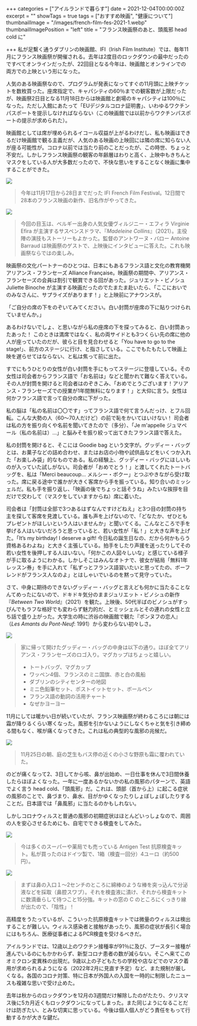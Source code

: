 +++
categories = ["アイルランドで暮らす"]
date = 2021-12-04T00:00:00Z
excerpt = ""
showTags = true
tags = ["おすすめ映画", "健康について"]
thumbnailImage = "/images/french-film-fes-2021-1.webp"
thumbnailImagePosition = "left"
title = "フランス映画祭のあと、頭風邪 head cold に"

+++
私が足繫く通うダブリンの映画館、IFI（Irish Film Institute）では、毎年11月にフランス映画祭が開催される。去年は2度目のロックダウンの最中だったのですべてオンラインだったが、22回目となる今年は、映画館とオンラインでの両方での上映という形になった。

<!--more-->  
人気のある映画祭なので、プログラムが発表になってすぐの11月頭に上映チケットを数枚買った。座席指定で、キャパシティの60％までの観客数が上限だったが、映画祭2日目となる11月18日からは映画館と劇場のキャパシティは100％になった。ただし入館にあたって「EUデジタルコロナ証明書」、いわゆるワクチンパスポートを提示しなければならない（この映画館では以前からワクチンパスポートの提示が求められた）。

映画館としては席が埋められるイコール収益が上がるわけだし、私も映画はできるだけ映画館で観る主義だが、人気のある映画の上映回には隣の席に知らない人が座る可能性が。コロナ以前では当たり前のことだったが、この時世、ちょっと不安だ。しかしフランス映画祭の観客の年齢層はわりと高く、上映中もきちんとマスクをしている人が大多数だったので、不快な思いをすることなく映画に集中することができた。

![](/images/french-film-fes-2021-1.webp)

> 今年は11月17日から28日までだった IFI French Film Festival。12日間で28本のフランス映画の新作、旧名作がやってきた。

![](/images/french-film-fes-2021-2.webp)

> 今回の目玉は、ベルギー出身の人気女優ヴィルジニー・エフィラ Virginie Efira が主演するサスペンスドラマ、『_Madeleine Collins_』（2021）。主役陣の演技もストーリーもよかった。監督のアントワーヌ・バロー Antoine Barraud は映画祭のゲストで、上映後にインタビューに答えた。これも映画祭ならではの楽しみ。

映画祭の文化パートナーのひとつは、日本にもあるフランス語と文化の教育機関アリアンス・フランセーズ Alliance Française。映画祭の期間中、アリアンス・フランセーズの会員は割引で観賞できる回があった。ジュリエット・ビノシュ Juliette Binoche が主演する映画だったのでたまたま赴いたら、「ここにおいでのみなさんに、サプライズがあります！」と上映前にアナウンスが。

「ご自分の席の下をのぞいてみてください。白い封筒が座席の下に貼りつけられていませんか。」

あるわけないでしょ、と思いながら私の座席の下を探ってみると、白い封筒あったあった！ このときは満席ではなく、私の両サイドとも3つくらい先の席に他の人が座っていたのだが、彼らと目を見合わせると「You have to go to the stage!」、前方のステージに行け、と指さしている。ここでもたもたして映画上映を遅らせてはならない、と私は焦って前に出た。

すでにもうひとりの女性が白い封筒を手にもってステージに登壇している。その女性は司会者からフランス語で「お名前は」などと聞かれて難なく答えている。その人が封筒を開けると司会者はのぞきこみ、「おめでとうございます！アリアンス・フランセーズでの授業が1年間無料になります！」と大仰に言う。女性は何かフランス語で言って自分の席に下がった。

私の脳は「私の名前は〇〇です」ってフランス語で何て言うんだっけ、とフル回転。こんな大勢の人（60～70人だけど）の前で恥をかいてはいけない！ 司会者は私の方を振り向くや名前を聞いてきたので（多分）、「Je m'appelle ジュマペール（私の名前は）...」と脳みそを振り絞って出てきたフランス語で答えた。

私の封筒を開けると、そこには Goodie bag という文字が。グッディー・バッグとは、お菓子などの詰め合わせ、またはお店の小物や試供品などをいくつか入れた「お楽しみ袋」的なものである。私の経験上、グッディー・バッグにほしいものが入っていた試しがない。司会者が「おめでとう！」と渡してくれたトートバッグを、私は「Merci beaucoup... メルシー・ボクー」とつぶやきながら受け取った。席に戻る途中で誰かが大きく客席から手を振っている。知り合いのミッシェルだ。私も手を振り返し、「映画の後でちょっと話そうね」みたいな挨拶を目だけで交わして（マスクをしていますからね）席に着いた。

司会者は「封筒は全部で3つあるはずなんですけどねえ」と3つ目の封筒の持ち主を探して客席を見渡している。誰も声を上げないので、「どなたか、ぜひともプレゼントがほしいという人はいませんか」と聞いてくる。こんなところで手を挙げる人はいないだろうと思っていると、若い女性が「私！」と大きな声を上げた。「It’s my birthday! I deserve a gift! 今日私の誕生日なの、だから何かもらう資格あるわよね」と大きく主張している。拍手をしたり声援を送ったりしてその若い女性を後押しする人はいない。「何かこの人図々しいな」と感じている様子が手に取るようにわかる。しかしそこはみんなオトナで、彼女が結局「無料1年レッスン券」を手に入れて「私ずっとフランス語習いたいと思ってたの、ボーフレンドがフランス人なのよ」とはしゃいでいるのを黙って見守っていた。

さて、中身に期待のできないグッディー・バッグと言えども何かに当たることなんてめったにないので、ドキドキ気分のままジュリエット・ビノシュの新作『_Between Two World_』（2021）を観た。上映後、50代半ばのビノシュがすっぴんでもラフな格好でも変わらず魅力的だ、とミッシェルとその連れの女性と立ち話で盛り上がった。大学生の時に渋谷の映画館で観た『ポンヌフの恋人』（_Les Amants du Pont-Neuf_: 1991）から変わらない初々しさ。

![](/images/french-film-fes-2021-3.webp)

> 家に帰って開けたグッディー・バッグの中身は以下の通り。ほぼ全てアリアンス・フランセーズのロゴ入り。マグカップはちょっと嬉しい。
>
> * トートバッグ、マグカップ
> * ワッペン4個、フランスのミニ国旗、赤と白の風船
> * ダブリンのシティセンターの地図
> * ミニ色鉛筆セット、ポストイットセット、ボールペン
> * フランス語の動詞の活用チャート
> * なぜかヨーヨー

11月にしては暖かい日が続いていたが、フランス映画祭が終わるころには朝には霜が降りるくらい寒くなった。風邪を引かないようにしなくちゃと気を引き締める間もなく、喉が痛くなってきた。これは私の典型的な風邪の兆候だ。

![](/images/first-frost-2021.webp)

> 11月25日の朝、庭の芝生もバス停の近くの小さな野原も霜に覆われていた。

のどが痛くなって2、3日してから咳、鼻が出始め、一日仕事を休んで3日間休養したらほぼよくなった。一年に一度あるかないかの私の風邪のパターンで、英語でよく言う head cold、「頭風邪」だ。これは、頭部（首から上）に起こる症状の風邪のことで、鼻づまり、鼻水、目がかゆくなったりしょぼしょぼしたりすることだ。日本語では「鼻風邪」に当たるのかもしれない。

しかしコロナウィルスと普通の風邪の初期症状はほとんどいっしょなので、周囲の人を安心させるためにも、自宅でできる検査をしてみた。

![](/images/antigen-test-1.webp)

> 今は多くのスーパーや薬局でも売っている Antigen Test 抗原検査キット。私が買ったのはドイツ製で、1箱（検査一回分）4ユーロ（約500円）。

![](/images/antigen-test-2.webp)

> まずは鼻の入口１～2センチのところに綿棒のような棒を突っ込んで分泌液などを採取（鼻腔スワブ）。それを検査液に漬け、それから検査キットに数滴垂らして待つこと15分強。キットの窓の C のところにくっきり線が出たので、「陰性」！

高精度をうたっているが、こういった抗原検査キットでは微量のウィルスは検出することが難しい。ウィルス感染者と接触があったり、風邪の症状が長引く場合にはもちろん、医療従事者によるPCR検査を受けるべきだ。

アイルランドでは、12歳以上のワクチン接種率が91％に及び、ブースター接種が進んでいるのにもかかわらず、新型コロナ患者の数が減らない。そこへ来てこのオミクロン変異株の出現だ。9歳以上の子どもたちの学校や店などでのマスク着用が求められるようになる（2022年2月に見直す予定）など、また規制が厳しくなる。各国のコロナ対策、特に日本が外国人の入国を一時的に制限したニュースも複雑な思いで受け止めた。

去年は秋からのロックダウンを12月の3週間だけ解除したのがたたり、クリスマス後に5カ月近くもロックダウンになってしまった。また同じようになることだけは防ぎたい、とみな切実に思っている。今後は個人個人がどう責任をもって行動するかが大きな鍵だ。